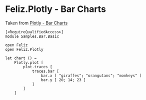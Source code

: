 ﻿# Feliz.Plotly - Bar Charts

Taken from [Plotly - Bar Charts](https://plot.ly/javascript/bar-charts/)

```fsharp:plotly-chart-bar-basic
[<RequireQualifiedAccess>]
module Samples.Bar.Basic

open Feliz
open Feliz.Plotly

let chart () =
    Plotly.plot [
        plot.traces [
            traces.bar [
                bar.x [ "giraffes"; "orangutans"; "monkeys" ]
                bar.y [ 20; 14; 23 ]
            ]
        ]
    ]
```